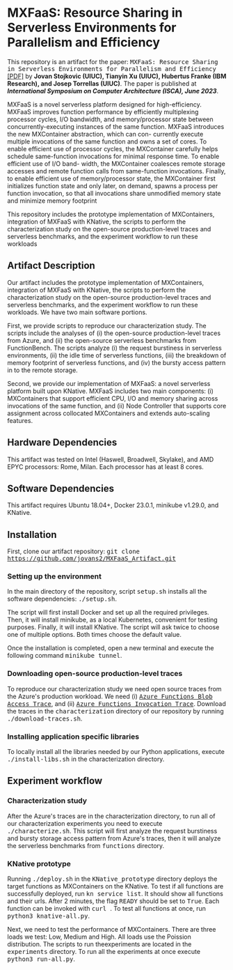 # MXFaaS: Resource Sharing in Serverless Environments for Parallelism and Efficiency

This repository is an artifact for the paper: <tt>MXFaaS: Resource Sharing in Serverless Environments for Parallelism and Efficiency</tt> <a href="https://jovans2.github.io/files/MXFaaS_ISCA2023_Final.pdf" target="_blank">[PDF]</a> by __Jovan Stojkovic (UIUC), Tianyin Xu (UIUC), Hubertus Franke (IBM Research), and Josep Torrellas (UIUC)__. The paper is published at <em>__International Symposium on Computer Architecture (ISCA), June 2023__</em>.

MXFaaS is a novel serverless platform designed for high-efficiency. MXFaaS improves function performance by efficiently multiplexing processor
cycles, I/O bandwidth, and memory/processor state between
concurrently-executing instances of the same function. MXFaaS
introduces the new MXContainer abstraction, which can con-
currently execute multiple invocations of the same function and
owns a set of cores. To enable efficient use of processor cycles, the
MXContainer carefully helps schedule same-function invocations
for minimal response time. To enable efficient use of I/O band-
width, the MXContainer coalesces remote storage accesses and
remote function calls from same-function invocations. Finally, to
enable efficient use of memory/processor state, the MXContainer
first initializes function state and only later, on demand, spawns
a process per function invocation, so that all invocations share
unmodified memory state and minimize memory footprint 

This repository includes the prototype implementation of MXContainers, integration of MXFaaS with KNative, 
the scripts to perform the characterization study on the open-source
production-level traces and serverless benchmarks, and the
experiment workflow to run these workloads


## Artifact Description
Our artifact includes the prototype implementation of MXContainers, integration of MXFaaS with KNative,
the scripts to perform the characterization study on the open-source production-level traces and serverless benchmarks, and the experiment workflow to run these workloads. We have two main software portions. 

First, we provide scripts to reproduce our characterization study.
The scripts include the analyses of (i) the open-source production-level traces from Azure, and (ii) the open-source serverless benchmarks from FunctionBench.
The scripts analyze (i) the request burstiness in serverless environments, (ii) the idle time of serverless functions,
(iii) the breakdown of memory footprint of serverless functions,
and (iv) the bursty access pattern in to the remote storage.

Second, we provide our implementation of MXFaaS: a novel serverless platform built upon KNative. MXFaaS includes two main components: (i) MXContainers that support efficient CPU, I/O and memory sharing across invocations of the same function, 
and (ii) Node Controller that supports core assignment across collocated MXContainers and extends auto-scaling features.

## Hardware Dependencies

This artifact was tested on Intel (Haswell, Broadwell, Skylake), and AMD EPYC processors: Rome, Milan. Each processor has at least 8 cores.

## Software Dependencies

This artifact requires Ubuntu 18.04+, Docker 23.0.1, minikube v1.29.0, and KNative.

## Installation

First, clone our artifact repository:
<tt> git clone https://github.com/jovans2/MXFaaS_Artifact.git </tt>

### Setting up the environment
In the main directory of the repository, script <tt>setup.sh</tt>
installs all the software dependencies: <tt>./setup.sh</tt>.

The script will first install Docker and set up all the required privileges.
Then, it will install minikube, as a local Kubernetes, convenient for testing purposes.
Finally, it will install KNative.
The script will ask twice to choose one of multiple options. 
Both times choose the default value.

Once the installation is completed, open a new terminal and execute the following command <tt>minikube tunnel</tt>.

### Downloading open-source production-level traces
To reproduce our characterization study we need open source traces from the Azure's production workload.
We need (i) [<tt>Azure Functions Blob Access Trace</tt>](https://github.com/Azure/AzurePublicDataset/blob/master/AzureFunctionsBlobDataset2020.md), and 
(ii) [<tt>Azure Functions Invocation Trace</tt>](https://github.com/Azure/AzurePublicDataset/blob/master/AzureFunctionsInvocationTrace2021.md).
Download the traces in the <tt>characterization</tt> directory of our repository by running
<tt>./download-traces.sh</tt>.

### Installing application specific libraries
To locally install all the libraries needed by our Python applications, execute
<tt>./install-libs.sh</tt> in the characterization directory.


## Experiment workflow

### Characterization study
After the Azure's traces are in the characterization directory, to run all of our characterization experiments 
you need to execute <tt>./characterize.sh</tt>.
This script will first analyze the request burstiness and
bursty storage access pattern
from
Azure's traces, 
then it will analyze the serverless benchmarks from 
<tt>functions</tt> directory.

### KNative prototype
Running <tt>./deploy.sh</tt> in the <tt>KNative_prototype</tt> directory deploys the target functions as MXContainers on the KNative.
To test if all functions are successfully deployed, run
<tt>kn service list</tt>.
It should show all functions and their urls.
After 2 minutes, the flag <tt>READY</tt> should be set to <tt>True</tt>.
Each function can be invoked with <tt>curl <ip-addr></tt>. 
  To test all functions at once, run <tt>python3 knative-all.py</tt>.


Next, we need to test the performance of MXContainers. There are three loads we test: Low, Medium and High. All loads use the Poission distribution.
  The scripts to run theexperiments are located in the <tt>experiments</tt> directory.
  To run all the experiments at once execute <tt>python3 run-all.py</tt>.

